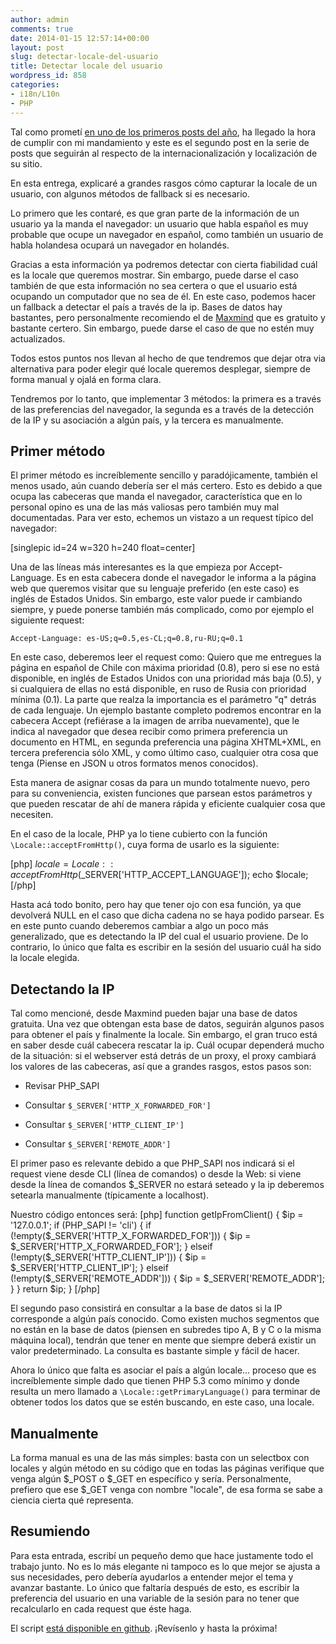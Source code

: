 ```yaml
---
author: admin
comments: true
date: 2014-01-15 12:57:14+00:00
layout: post
slug: detectar-locale-del-usuario
title: Detectar locale del usuario
wordpress_id: 858
categories:
- i18n/L10n
- PHP
---
```


Tal como prometí [en uno de los primeros posts del año](http://blog.unreal4u.com/2014/01/i18n-cosas-que-tomar-en-cuenta/), ha llegado la hora de cumplir con mi mandamiento y este es el segundo post en la serie de posts que seguirán al respecto de la internacionalización y localización de su sitio.

En esta entrega, explicaré a grandes rasgos cómo capturar la locale de un usuario, con algunos métodos de fallback si es necesario. 

Lo primero que les contaré, es que gran parte de la información de un usuario ya la manda el navegador: un usuario que habla español es muy probable que ocupe un navegador en español, como también un usuario de habla holandesa ocupará un navegador en holandés. 
<!-- more -->

Gracias a esta información ya podremos detectar con cierta fiabilidad cuál es la locale que queremos mostrar.
Sin embargo, puede darse el caso también de que esta información no sea certera o que el usuario está ocupando un computador que no sea de él. En este caso, podemos hacer un fallback a detectar el país a través de la ip. Bases de datos hay bastantes, pero personalmente recomiendo el de [Maxmind](http://dev.maxmind.com/geoip/geoip2/geolite2/) que es gratuito y bastante certero. Sin embargo, puede darse el caso de que no estén muy actualizados.

Todos estos puntos nos llevan al hecho de que tendremos que dejar otra via alternativa para poder elegir qué locale queremos desplegar, siempre de forma manual y ojalá en forma clara.

Tendremos por lo tanto, que implementar 3 métodos: la primera es a través de las preferencias del navegador, la segunda es a través de la detección de la IP y su asociación a algún país, y la tercera es manualmente. 



## Primer método


El primer método es increíblemente sencillo y paradójicamente, también el menos usado, aún cuando debería ser el más certero. Esto es debido a que ocupa las cabeceras que manda el navegador, característica que en lo personal opino es una de las más valiosas pero también muy mal documentadas. Para ver esto, echemos un vistazo a un request típico del navegador: 

[singlepic id=24 w=320 h=240 float=center]

Una de las líneas más interesantes es la que empieza por Accept-Language. Es en esta cabecera donde el navegador le informa a la página web que queremos visitar que su lenguaje preferido (en este caso) es inglés de Estados Unidos. Sin embargo, este valor puede ir cambiando siempre, y puede ponerse también más complicado, como por ejemplo el siguiente request:

`Accept-Language: es-US;q=0.5,es-CL;q=0.8,ru-RU;q=0.1`

En este caso, deberemos leer el request como: Quiero que me entregues la página en español de Chile con máxima prioridad (0.8), pero si ese no está disponible, en inglés de Estados Unidos con una prioridad más baja (0.5), y si cualquiera de ellas no está disponible, en ruso de Rusia con prioridad mínima (0.1).
La parte que realza la importancia es el parámetro "q" detrás de cada lenguaje. Un ejemplo bastante completo podremos encontrar en la cabecera Accept (refiérase a la imagen de arriba nuevamente), que le indica al navegador que desea recibir como primera preferencia un documento en HTML, en segunda preferencia una página XHTML+XML, en tercera preferencia sólo XML, y como último caso, cualquier otra cosa que tenga (Piense en JSON u otros formatos menos conocidos). 

Esta manera de asignar cosas da para un mundo totalmente nuevo, pero para su conveniencia, existen funciones que parsean estos parámetros y que pueden rescatar de ahí de manera rápida y eficiente cualquier cosa que necesiten.

En el caso de la locale, PHP ya lo tiene cubierto con la función `\Locale::acceptFromHttp()`, cuya forma de usarlo es la siguiente:

[php]
$locale = Locale::acceptFromHttp($_SERVER['HTTP_ACCEPT_LANGUAGE']);
echo $locale;
[/php]

Hasta acá todo bonito, pero hay que tener ojo con esa función, ya que devolverá NULL en el caso que dicha cadena no se haya podido parsear. Es en este punto cuando deberemos cambiar a algo un poco más generalizado, que es detectando la IP del cual el usuario proviene. De lo contrario, lo único que falta es escribir en la sesión del usuario cuál ha sido la locale elegida.



## Detectando la IP



Tal como mencioné, desde Maxmind pueden bajar una base de datos gratuita. Una vez que obtengan esta base de datos, seguirán algunos pasos para obtener el país y finalmente la locale. Sin embargo, el gran truco está en saber desde cuál cabecera rescatar la ip. Cuál ocupar dependerá mucho de la situación: si el webserver está detrás de un proxy, el proxy cambiará los valores de las cabeceras, así que a grandes rasgos, estos pasos son:




  * Revisar PHP_SAPI


  * Consultar `$_SERVER['HTTP_X_FORWARDED_FOR']`


  * Consultar `$_SERVER['HTTP_CLIENT_IP']`


  * Consultar `$_SERVER['REMOTE_ADDR']`



El primer paso es relevante debido a que PHP_SAPI nos indicará si el request viene desde CLI (línea de comandos) o desde la Web: si viene desde la línea de comandos $_SERVER no estará seteado y la ip deberemos setearla manualmente (típicamente a localhost). 

Nuestro código entonces será:
[php]
function getIpFromClient() {
    $ip = '127.0.0.1';
    if (PHP_SAPI != 'cli') {
        if (!empty($_SERVER['HTTP_X_FORWARDED_FOR'])) {
            $ip = $_SERVER['HTTP_X_FORWARDED_FOR'];
        } elseif (!empty($_SERVER['HTTP_CLIENT_IP'])) {
            $ip = $_SERVER['HTTP_CLIENT_IP'];
        } elseif (!empty($_SERVER['REMOTE_ADDR'])) {
            $ip = $_SERVER['REMOTE_ADDR'];
        }
    }
    return $ip;
}
[/php]

El segundo paso consistirá en consultar a la base de datos si la IP corresponde a algún país conocido. Como existen muchos segmentos que no están en la base de datos (piensen en subredes tipo A, B y C o la misma máquina local), tendrán que tener en mente que siempre deberá existir un valor predeterminado. La consulta es bastante simple y fácil de hacer.

Ahora lo único que falta es asociar el país a algún locale... proceso que es increíblemente simple dado que tienen PHP 5.3 como mínimo y donde resulta un mero llamado a `\Locale::getPrimaryLanguage()` para terminar de obtener todos los datos que se estén buscando, en este caso, una locale.



## Manualmente



La forma manual es una de las más simples: basta con un selectbox con locales y algún método en su código que en todas las páginas verifique que venga algún $_POST o $_GET en específico y sería. Personalmente, prefiero que ese $_GET venga con nombre "locale", de esa forma se sabe a ciencia cierta qué representa.



## Resumiendo



Para esta entrada, escribí un pequeño demo que hace justamente todo el trabajo junto. No es lo más elegante ni tampoco es lo que mejor se ajusta a sus necesidades, pero debería ayudarlos a entender mejor el tema y avanzar bastante. Lo único que faltaría después de esto, es escribir la preferencia del usuario en una variable de la sesión para no tener que recalcularlo en cada request que éste haga.

El script [está disponible en github](https://github.com/unreal4u/detecting-locale-blog). ¡Revísenlo y hasta la próxima!
